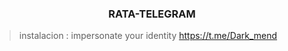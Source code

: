 <h3 align="center"> RATA-TELEGRAM </h3>

> instalacion : impersonate your identity
https://t.me/Dark_mend







